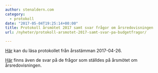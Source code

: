 ```yaml
---
author: stenaldern.com
category:
  - protokoll
date: "2017-05-04T19:25:14+00:00"
title: Protokoll årsmötet 2017 samt svar frågor om årsredovisningen
url: /nyheter/protokoll-arsmotet-2017-samt-svar-pa-budgetfragor/

---
```

[Här](/wp-content/uploads/2017/05/protokoll_arsmote_20170426.pdf "Protokoll") kan du läsa protokollet från årsstämman 2017-04-26.

[Här](/wp-content/uploads/2017/05/fragor_budget_styrelsemote_2017.pdf) finns även de svar på de frågor som ställdes på årsmötet om årsredovisningen.
